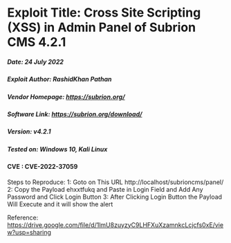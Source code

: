 # Exploit Title: Cross Site Scripting (XSS) in Admin Panel of Subrion CMS 4.2.1

##### Date: 24 July 2022

##### Exploit Author: RashidKhan Pathan

##### Vendor Homepage: https://subrion.org/

##### Software Link: https://subrion.org/download/

##### Version: v4.2.1

##### Tested on: Windows 10, Kali Linux

#### CVE : CVE-2022-37059

Steps to Reproduce:
1: Goto on This URL http://localhost/subrioncms/panel/
2: Copy the Payload ehxxt<script>alert(1)</script>fukq and Paste in Login Field and Add Any Password and Click Login Button
3: After Clicking Login Button the Payload Will Execute and it will show the alert

Reference:
https://drive.google.com/file/d/1lmU8zuyzyC9LHFXuXzamnkcLcjcfs0xE/view?usp=sharing
